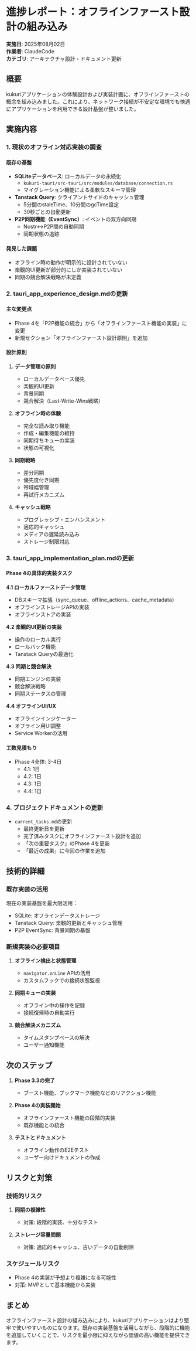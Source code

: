 # 進捗レポート：オフラインファースト設計の組み込み

**実施日**: 2025年08月02日  
**作業者**: ClaudeCode  
**カテゴリ**: アーキテクチャ設計・ドキュメント更新

## 概要

kukuriアプリケーションの体験設計および実装計画に、オフラインファーストの概念を組み込みました。これにより、ネットワーク接続が不安定な環境でも快適にアプリケーションを利用できる設計基盤が整いました。

## 実施内容

### 1. 現状のオフライン対応実装の調査

#### 既存の基盤
- **SQLiteデータベース**: ローカルデータの永続化
  - `kukuri-tauri/src-tauri/src/modules/database/connection.rs`
  - マイグレーション機能による柔軟なスキーマ管理
- **Tanstack Query**: クライアントサイドのキャッシュ管理
  - 5分間のstaleTime、10分間のgcTime設定
  - 30秒ごとの自動更新
- **P2P同期機能（EventSync）**: イベントの双方向同期
  - Nostr↔P2P間の自動同期
  - 同期状態の追跡

#### 発見した課題
- オフライン時の動作が明示的に設計されていない
- 楽観的UI更新が部分的にしか実装されていない
- 同期の競合解決戦略が未定義

### 2. tauri_app_experience_design.mdの更新

#### 主な変更点
- Phase 4を「P2P機能の統合」から「オフラインファースト機能の実装」に変更
- 新規セクション「オフラインファースト設計原則」を追加

#### 設計原則
1. **データ管理の原則**
   - ローカルデータベース優先
   - 楽観的UI更新
   - 背景同期
   - 競合解決（Last-Write-Wins戦略）

2. **オフライン時の体験**
   - 完全な読み取り機能
   - 作成・編集機能の維持
   - 同期待ちキューの実装
   - 状態の可視化

3. **同期戦略**
   - 差分同期
   - 優先度付き同期
   - 帯域幅管理
   - 再試行メカニズム

4. **キャッシュ戦略**
   - プログレッシブ・エンハンスメント
   - 適応的キャッシュ
   - メディアの遅延読み込み
   - ストレージ制限対応

### 3. tauri_app_implementation_plan.mdの更新

#### Phase 4の具体的実装タスク

**4.1 ローカルファーストデータ管理**
- DBスキーマ拡張（sync_queue、offline_actions、cache_metadata）
- オフラインストレージAPIの実装
- オフラインストアの実装

**4.2 楽観的UI更新の実装**
- 操作のローカル実行
- ロールバック機能
- Tanstack Queryの最適化

**4.3 同期と競合解決**
- 同期エンジンの実装
- 競合解決戦略
- 同期ステータスの管理

**4.4 オフラインUI/UX**
- オフラインインジケーター
- オフライン用UI調整
- Service Workerの活用

#### 工数見積もり
- Phase 4全体: 3-4日
  - 4.1: 1日
  - 4.2: 1日
  - 4.3: 1日
  - 4.4: 1日

### 4. プロジェクトドキュメントの更新

- `current_tasks.md`の更新
  - 最終更新日を更新
  - 完了済みタスクにオフラインファースト設計を追加
  - 「次の重要タスク」のPhase 4を更新
  - 「最近の成果」に今回の作業を追加

## 技術的詳細

### 既存実装の活用

現在の実装基盤を最大限活用：
- SQLite: オフラインデータストレージ
- Tanstack Query: 楽観的更新とキャッシュ管理
- P2P EventSync: 背景同期の基盤

### 新規実装の必要項目

1. **オフライン検出と状態管理**
   - `navigator.onLine` APIの活用
   - カスタムフックでの接続状態監視

2. **同期キューの実装**
   - オフライン中の操作を記録
   - 接続復帰時の自動実行

3. **競合解決メカニズム**
   - タイムスタンプベースの解決
   - ユーザー通知機能

## 次のステップ

1. **Phase 3.3の完了**
   - ブースト機能、ブックマーク機能などのリアクション機能

2. **Phase 4の実装開始**
   - オフラインファースト機能の段階的実装
   - 既存機能との統合

3. **テストとドキュメント**
   - オフライン動作のE2Eテスト
   - ユーザー向けドキュメントの作成

## リスクと対策

### 技術的リスク
1. **同期の複雑性**
   - 対策: 段階的実装、十分なテスト

2. **ストレージ容量問題**
   - 対策: 適応的キャッシュ、古いデータの自動削除

### スケジュールリスク
- Phase 4の実装が予想より複雑になる可能性
- 対策: MVPとして基本機能から実装

## まとめ

オフラインファースト設計の組み込みにより、kukuriアプリケーションはより堅牢で使いやすいものになります。既存の実装基盤を活用しながら、段階的に機能を追加していくことで、リスクを最小限に抑えながら価値の高い機能を提供できます。